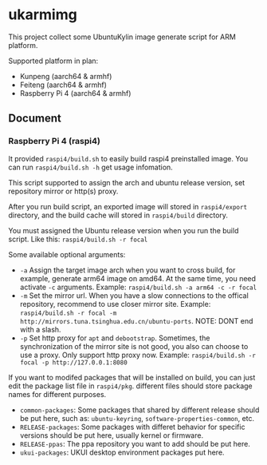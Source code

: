 # ukarmimg

This project collect some UbuntuKylin image generate script for ARM platform.

Supported platform in plan:

* Kunpeng (aarch64 & armhf)
* Feiteng (aarch64 & armhf)
* Raspberry Pi 4 (aarch64 & armhf)

## Document

### Raspberry Pi 4 (raspi4)

It provided `raspi4/build.sh` to easily build raspi4 preinstalled image. You can run `raspi4/build.sh -h` get usage infomation.

This script supported to assign the arch and ubuntu release version, set repository mirror or http(s) proxy.

After you run build script, an exported image will stored in `raspi4/export` directory, and the build cache will stored in `raspi4/build` directory.

You must assigned the Ubuntu release version when you run the build script. Like this: `raspi4/build.sh -r focal`

Some available  optional arguments:

* `-a` Assign the target image arch when you want to cross build, for example, generate arm64 image on amd64. At the same time, you need activate `-c` arguments. Example: `raspi4/build.sh -a arm64 -c -r focal`
* `-m` Set the mirror url. When you have a slow connections to the offical repository, recommend to use closer mirror site. Example: `raspi4/build.sh -r focal -m http://mirrors.tuna.tsinghua.edu.cn/ubuntu-ports`. NOTE: DONT end with a slash.
* `-p` Set http proxy for `apt` and `debootstrap`. Sometimes, the synchronization of the mirror site is not good, you also can choose to use a proxy. Only support http proxy now. Example: `raspi4/build.sh -r focal -p http://127.0.0.1:8080` 

If you want to modifed packages that will be installed on build, you can just edit the package list file in `raspi4/pkg`. different files should store package names for different purposes.

* `common-packages`: Some packages that shared by different release should be put here, such as: `ubuntu-keyring`, `software-properties-common`, etc.
* `RELEASE-packages`: Some packages with differet behavior for specific versions should be put here, usually kernel or firmware.
* `RELEASE-ppas`: The ppa repository you want to add should be put here.
* `ukui-packages`: UKUI desktop environment packages put here.
